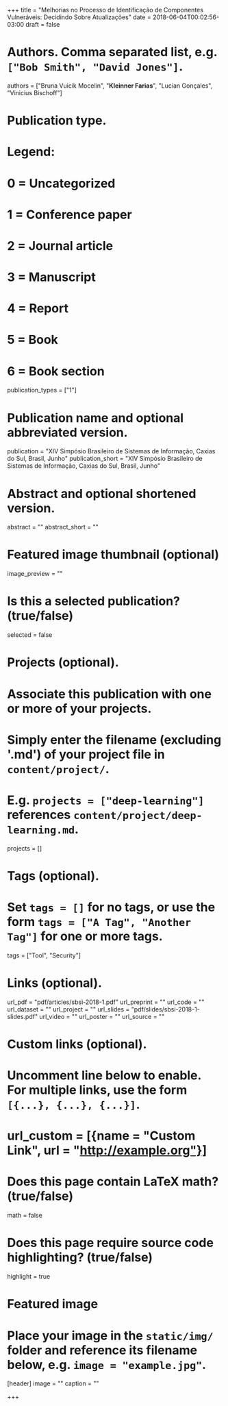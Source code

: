 +++
title = "Melhorias no Processo de Identificação de Componentes Vulneráveis: Decidindo Sobre Atualizações"
date = 2018-06-04T00:02:56-03:00
draft = false

# Authors. Comma separated list, e.g. `["Bob Smith", "David Jones"]`.
authors = ["Bruna Vuicik Mocelin", "**Kleinner Farias**", "Lucian Gonçales", "Vinicius Bischoff"]

# Publication type.
# Legend:
# 0 = Uncategorized
# 1 = Conference paper
# 2 = Journal article
# 3 = Manuscript
# 4 = Report
# 5 = Book
# 6 = Book section
publication_types = ["1"]

# Publication name and optional abbreviated version.
publication = "XIV Simpósio Brasileiro de Sistemas de Informação, Caxias do Sul, Brasil, Junho"
publication_short = "XIV Simpósio Brasileiro de Sistemas de Informação, Caxias do Sul, Brasil, Junho"

# Abstract and optional shortened version.
abstract = ""
abstract_short = ""

# Featured image thumbnail (optional)
image_preview = ""

# Is this a selected publication? (true/false)
selected = false

# Projects (optional).
#   Associate this publication with one or more of your projects.
#   Simply enter the filename (excluding '.md') of your project file in `content/project/`.
#   E.g. `projects = ["deep-learning"]` references `content/project/deep-learning.md`.
projects = []

# Tags (optional).
#   Set `tags = []` for no tags, or use the form `tags = ["A Tag", "Another Tag"]` for one or more tags.
tags = ["Tool", "Security"]

# Links (optional).
url_pdf = "pdf/articles/sbsi-2018-1.pdf"
url_preprint = ""
url_code = ""
url_dataset = ""
url_project = ""
url_slides = "pdf/slides/sbsi-2018-1-slides.pdf"
url_video = ""
url_poster = ""
url_source = ""

# Custom links (optional).
#   Uncomment line below to enable. For multiple links, use the form `[{...}, {...}, {...}]`.
# url_custom = [{name = "Custom Link", url = "http://example.org"}]

# Does this page contain LaTeX math? (true/false)
math = false

# Does this page require source code highlighting? (true/false)
highlight = true

# Featured image
# Place your image in the `static/img/` folder and reference its filename below, e.g. `image = "example.jpg"`.
[header]
image = ""
caption = ""

+++
